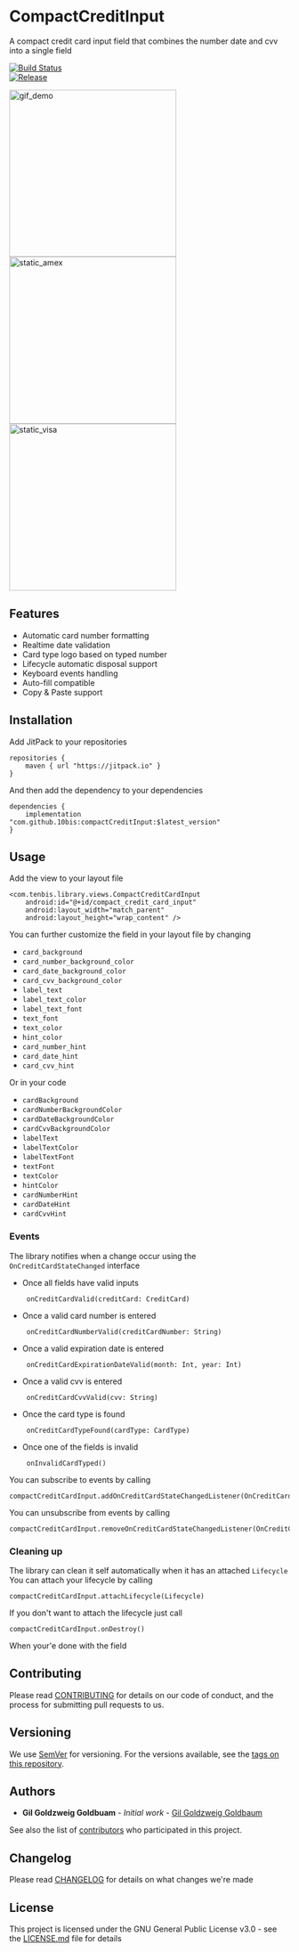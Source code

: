 
# CompactCreditInput  
A compact credit card input field that combines the number date and cvv into a single field  
  
[![Build Status](https://travis-ci.org/10bis/CompactCreditInput.svg?branch=master)](https://travis-ci.org/10bis/CompactCreditInput)  
[![Release](https://jitpack.io/v/10bis/compactCreditInput.svg)](https://jitpack.io/#10bis/compactCreditInput)  
  
  
<img src="gifs/demo.gif" alt="gif_demo" width="300"/> <img src="screenshots/screen_amex.png" alt="static_amex" width="300"/> <img src="screenshots/screen_visa.png" alt="static_visa" width="300"/>  
  
## Features  
  
 - Automatic card number formatting
 - Realtime date validation
 - Card type logo based on typed number
 - Lifecycle automatic disposal support
 - Keyboard events handling
 - Auto-fill compatible 
 - Copy & Paste support
 
## Installation
  
Add JitPack to your repositories  
  
    repositories { 
	    maven { url "https://jitpack.io" } 
    }  
And then add the dependency to your dependencies   
  
    dependencies { 
	    implementation "com.github.10bis:compactCreditInput:$latest_version" 
    }  
	 
## Usage  
Add the view to your layout file 
  
	<com.tenbis.library.views.CompactCreditCardInput
	    android:id="@+id/compact_credit_card_input"  
	    android:layout_width="match_parent"  
	    android:layout_height="wrap_content" />


You can further customize the field in your layout file by changing 
  
 - `card_background`
 - `card_number_background_color`
 - `card_date_background_color`
 - `card_cvv_background_color`
 - `label_text`
 - `label_text_color`
 - `label_text_font`
 - `text_font`
 - `text_color`
 - `hint_color`
 - `card_number_hint`
 - `card_date_hint`
 - `card_cvv_hint`
 
Or in your code 
   
  - `cardBackground`
  - `cardNumberBackgroundColor`
  - `cardDateBackgroundColor`
  - `cardCvvBackgroundColor`
  - `labelText`
  - `labelTextColor`
  - `labelTextFont`
  - `textFont`
  - `textColor`
  - `hintColor`
  - `cardNumberHint`
  - `cardDateHint`
  - `cardCvvHint`


### Events
The library notifies when a change occur using the `OnCreditCardStateChanged` interface

 - Once all fields have valid inputs
   
        onCreditCardValid(creditCard: CreditCard)

 - Once a valid card number is entered
   
        onCreditCardNumberValid(creditCardNumber: String)

 - Once a valid expiration date is entered
   
        onCreditCardExpirationDateValid(month: Int, year: Int)

 - Once a valid cvv is entered
   
        onCreditCardCvvValid(cvv: String)

 - Once the card type is found
   
        onCreditCardTypeFound(cardType: CardType)

 - Once one of the fields is invalid
   
        onInvalidCardTyped()

You can subscribe to events by calling

    compactCreditCardInput.addOnCreditCardStateChangedListener(OnCreditCardStateChanged)
    
You can unsubscribe from events by calling

    compactCreditCardInput.removeOnCreditCardStateChangedListener(OnCreditCardStateChanged)
    
### Cleaning up
The library can clean it self automatically when it has an attached `Lifecycle`
You can attach your lifecycle by calling

    compactCreditCardInput.attachLifecycle(Lifecycle)
    
If you don't want to attach the lifecycle just call 

    compactCreditCardInput.onDestroy()
    
When your'e done with the field
  
## Contributing  
  
Please read [CONTRIBUTING](CONTRIBUTING.md) for details on our code of conduct, and the process for submitting pull requests to us.  
  
## Versioning  
  
We use [SemVer](http://semver.org/) for versioning. For the versions available, see the [tags on this repository](https://github.com/10bis/CompactCreditInput/tags).   
  
## Authors  
  
* **Gil Goldzweig Goldbuam** - *Initial work* - [Gil Goldzweig Goldbaum](https://github.com/gilgoldzweig)  
  
See also the list of [contributors](https://github.com/10bis/CompactCreditInput/contributors) who participated in this project.  
  
  ## Changelog  
    
  Please read [CHANGELOG](CHANGELOG.md) for details on what changes we're made
  
## License  
  
This project is licensed under the GNU General Public License v3.0 - see the [LICENSE.md](LICENSE.md) file for details
